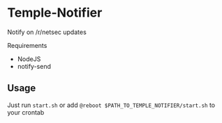 # Temple-Notifier
Notify on /r/netsec updates

Requirements
- NodeJS
- notify-send

Usage
-
Just run `start.sh`
or
add `@reboot $PATH_TO_TEMPLE_NOTIFIER/start.sh` to your crontab
